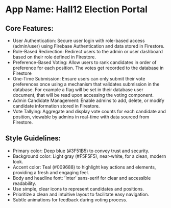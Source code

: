 # **App Name**: Hall12 Election Portal

## Core Features:

- User Authentication: Secure user login with role-based access (admin/user) using Firebase Authentication and data stored in Firestore.
- Role-Based Redirection: Redirect users to the admin or user dashboard based on their role defined in Firestore.
- Preference-Based Voting: Allow users to rank candidates in order of preference for each position. The votes get recorded to the database in Firestore
- One-Time Submission: Ensure users can only submit their vote preferences once using a mechanism that validates submission in the database. For example a flag will be set in their database user document, that will be read upon accessing the voting component.
- Admin Candidate Management: Enable admins to add, delete, or modify candidate information stored in Firestore.
- Vote Tallying: Aggregate and display vote counts for each candidate and position, viewable by admins in real-time with data sourced from Firestore.

## Style Guidelines:

- Primary color: Deep blue (#3F51B5) to convey trust and security.
- Background color: Light gray (#F5F5F5), near-white, for a clean, modern look.
- Accent color: Teal (#009688) to highlight key actions and elements, providing a fresh and engaging feel.
- Body and headline font: 'Inter' sans-serif for clear and accessible readability.
- Use simple, clear icons to represent candidates and positions.
- Prioritize a clean and intuitive layout to facilitate easy navigation.
- Subtle animations for feedback during voting process.
